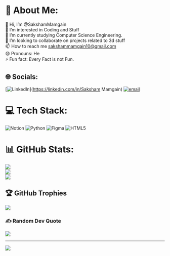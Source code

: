 # 💫 About Me:
👋 Hi, I’m @SakshamMamgain<br>👀 I’m interested in Coding and Stuff<br>🌱 I’m currently studying Computer Science Engineering.<br>💞️ I’m looking to collaborate on projects related to 3d stuff<br>📫 How to reach me sakshammamgain10@gmail.com<br>😄 Pronouns: He<br>⚡ Fun fact: Every Fact is not Fun.


## 🌐 Socials:
[![LinkedIn](https://img.shields.io/badge/LinkedIn-%230077B5.svg?logo=linkedin&logoColor=white)](https://linkedin.com/in/Saksham Mamgain) [![email](https://img.shields.io/badge/Email-D14836?logo=gmail&logoColor=white)](mailto:sakshammamgain8@gmail.com) 

# 💻 Tech Stack:
![Notion](https://img.shields.io/badge/Notion-%23000000.svg?style=for-the-badge&logo=notion&logoColor=white) ![Python](https://img.shields.io/badge/python-3670A0?style=for-the-badge&logo=python&logoColor=ffdd54) ![Figma](https://img.shields.io/badge/figma-%23F24E1E.svg?style=for-the-badge&logo=figma&logoColor=white) ![HTML5](https://img.shields.io/badge/html5-%23E34F26.svg?style=for-the-badge&logo=html5&logoColor=white)
# 📊 GitHub Stats:
![](https://github-readme-stats.vercel.app/api?username=SakshamMamgain&theme=default&hide_border=false&include_all_commits=false&count_private=false)<br/>
![](https://github-readme-streak-stats.herokuapp.com/?user=SakshamMamgain&theme=default&hide_border=false)<br/>
![](https://github-readme-stats.vercel.app/api/top-langs/?username=SakshamMamgain&theme=default&hide_border=false&include_all_commits=false&count_private=false&layout=compact)

## 🏆 GitHub Trophies
![](https://github-profile-trophy.vercel.app/?username=SakshamMamgain&theme=default&no-frame=false&no-bg=false&margin-w=4)

### ✍️ Random Dev Quote
![](https://quotes-github-readme.vercel.app/api?type=vetical&theme=light)

---
[![](https://visitcount.itsvg.in/api?id=SakshamMamgain&icon=0&color=0)](https://visitcount.itsvg.in)

<!-- Proudly created with GPRM ( https://gprm.itsvg.in ) -->
